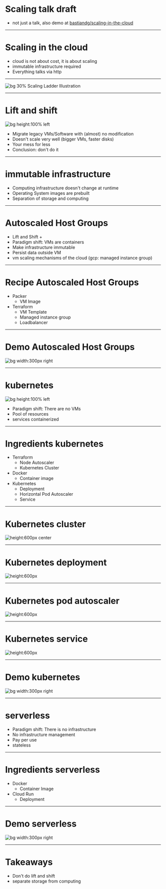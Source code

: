 Scaling talk draft
==================

<!-- $size: 16:9 -->

- not just a talk, also demo at [bastiandg/scaling-in-the-cloud](https://github.com/bastiandg/scaling-in-the-cloud/)

---

# Scaling in the cloud

- cloud is not about cost, it is about scaling
- immutable infrastructure required
- Everything talks via http

<!--- side effect: acceleration-->
<!--- cost reduction? probably not [>TODO point still valid? If yes elaborate.<]-->

---

![bg 30%](images/scaling-ladder.png)
Scaling Ladder Illustration <!--TODO Colors-->

---

# Lift and shift

<!--![bg width:600px left](images/house-cropped.jpg)-->
![bg height:100% left](images/house-cropped.jpg)
- Migrate legacy VMs/Software with (almost) no modification
- Doesn't scale very well (bigger VMs, faster disks)
- Your mess for less
- Conclusion: don't do it

<!--https://pixabay.com/photos/house-uprooted-installation-1614922/-->

<!--- Velostrata-->

---

# immutable infrastructure

- Computing infrastructure doesn't change at runtime
- Operating System images are prebuilt
- Separation of storage and computing

---

# Autoscaled Host Groups

- Lift and Shift +
- Paradigm shift: VMs are containers
- Make infrastructure immutable
- Persist data outside VM
- vm scaling mechanisms of the cloud (gcp: managed instance group)

---

# Recipe Autoscaled Host Groups

- Packer
    - VM Image
- Terraform
    - VM Template
    - Managed instance group
    - Loadbalancer

<!--- Scaling unit: VM-->
<!--- Packer-->

---

# Demo Autoscaled Host Groups

![bg width:300px right](images/demo.png)

---

# kubernetes

![bg height:100% left](images/kubernetes-logo.png)
- Paradigm shift: There are no VMs <!--- TODO -->
- Pool of resources
- services containerized

---

# Ingredients kubernetes

- Terraform
    - Node Autoscaler
    - Kubernetes Cluster
- Docker
    - Container image
- Kubernetes
    - Deployment
    - Horizontal Pod Autoscaler
    - Service

---

# Kubernetes cluster

<style scoped>
section {
    text-align: center;
}
</style>

![height:600px center](images/kubernetes-deployment1.png)

---

# Kubernetes deployment

<style scoped>
section {
    text-align: center;
}
</style>


![height:600px](images/kubernetes-deployment2.png)

---

# Kubernetes pod autoscaler

<style scoped>
section {
    text-align: center;
}
</style>

![height:600px](images/kubernetes-deployment3.png)

---

# Kubernetes service

<style scoped>
section {
    text-align: center;
}
</style>

![height:600px](images/kubernetes-deployment4.png)

---

# Demo kubernetes

![bg width:300px right](images/demo.png)

---

# serverless

- Paradigm shift: There is no infrastructure <!--- TODO -->
- No infrastructure management
- Pay per use
- stateless

---

# Ingredients serverless

- Docker
    - Container Image
- Cloud Run
    - Deployment

---

# Demo serverless

![bg width:300px right](images/demo.png)

---

# Takeaways

- Don't do lift and shift
- separate storage from computing

<!--- TODO Don't use Docker as a light VM-->
